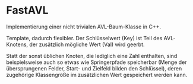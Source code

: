 # FastAVL

Implementierung einer nicht trivialen AVL-Baum-Klasse in C++.

Template, dadurch flexibler.
Der Schlüsselwert (Key) ist Teil des AVL-Knotens,
der zusätzlich mögliche Wert (Val) wird geerbt.

Statt der sonst üblichen Knoten, die lediglich eine Zahl enthalten,
sind beispielsweise auch so etwas wie Springerpfade speicherbar
(Menge der übersprungenen Felder, Start- und Zielfeld bilden den Schlüssel),
deren zugehörige Klassengröße im zusätzlichen Wert gespeichert werden kann.
